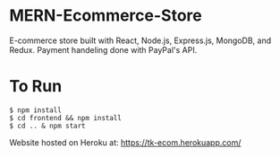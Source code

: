 # MERN-Ecommerce-Store
E-commerce store built with React, Node.js, Express.js, MongoDB, and Redux.
Payment handeling done with PayPal's API.

# To Run
```
$ npm install
$ cd frontend && npm install
$ cd .. & npm start
```
Website hosted on Heroku at: https://tk-ecom.herokuapp.com/
